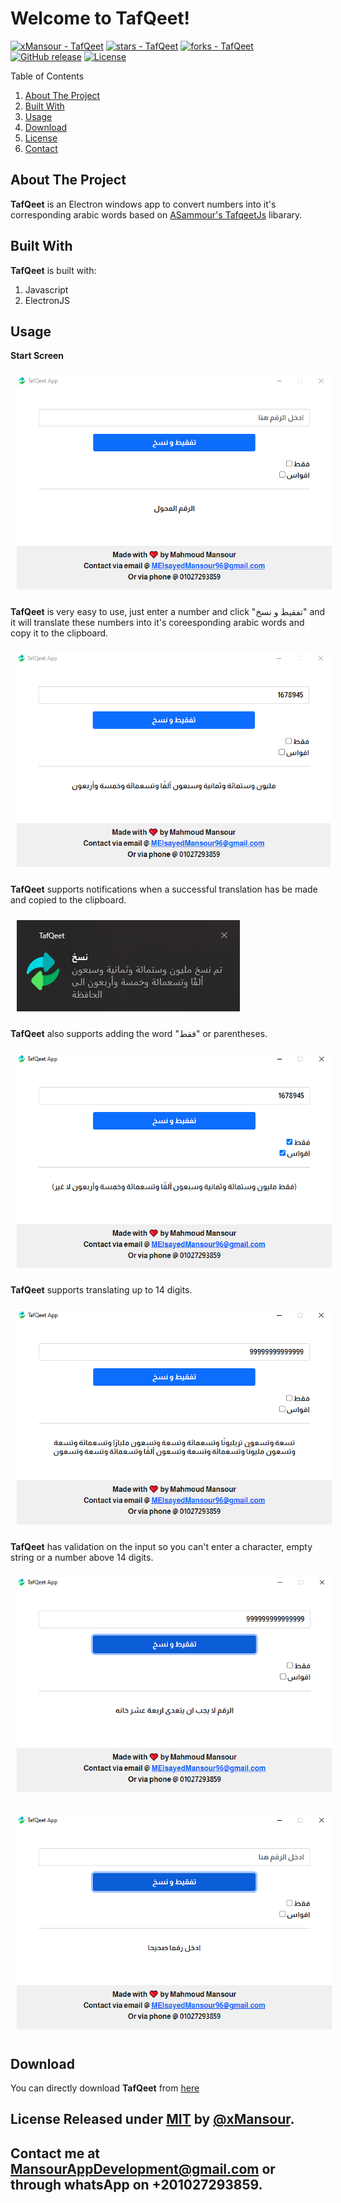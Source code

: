 # Welcome to TafQeet!

[![xMansour - TafQeet](https://img.shields.io/static/v1?label=xMansour&message=TafQeet&color=blue&logo=github)](https://github.com/xMansour/TafQeet "Go to GitHub repo")
[![stars - TafQeet](https://img.shields.io/github/stars/xMansour/TafQeet?style=social)](https://github.com/xMansour/TafQeet)
[![forks - TafQeet](https://img.shields.io/github/forks/xMansour/TafQeet?style=social)](https://github.com/xMansour/TafQeet)
[![GitHub release](https://img.shields.io/github/release/xMansour/TafQeet?include_prereleases=&sort=semver&color=blue)](https://github.com/xMansour/TafQeet/releases/)
[![License](https://img.shields.io/badge/License-MIT-blue)](#license)

Table of Contents
 1. [About The Project](#about)
 2. [Built With](#built-with)
 3. [Usage](#usage)
 4. [Download](#download)
 5. [License](#license)
 6. [Contact](#contact)


## About The Project<a id='about'></a>

**TafQeet** is an Electron windows app to convert numbers into it's corresponding arabic words based on <a href="https://github.com/ASammour/TafqeetJs">ASammour's TafqeetJs</a> libarary.


## Built With<a id='built-with'>

**TafQeet** is built with:

 1. Javascript
 2. ElectronJS

  
## Usage<a id='usage'></a>
  **Start Screen** 
    
  [<img src="/imgs/startScreen.png" hspace="10" vspace="10">]()

**TafQeet** is very easy to use, just enter a number and click "تفقيط و نسخ" and it will translate these numbers into it's coreesponding arabic words and copy it to the clipboard.
  
  [<img src="/imgs/tafQeetOfaNumber.png" hspace="10" vspace="10">]()

**TafQeet** supports notifications when a successful translation has be made and copied to the clipboard.

  [<img src="/imgs/notificationOnCopy.png" hspace="10" vspace="10">]()

**TafQeet** also supports adding the word "فقط" or parentheses.

  [<img src="/imgs/aQwasScreen.png" hspace="10" vspace="10">]()

**TafQeet** supports translating up to 14 digits.

  [<img src="/imgs/maxScreen.png" hspace="10" vspace="10">]()

**TafQeet** has validation on the input so you can't enter a character, empty string or a number above 14 digits.

  [<img src="/imgs/validationAgainstinput.png" hspace="10" vspace="10">]()

  [<img src="/imgs/validationAgainstinput2.png" hspace="10" vspace="10">]()

## Download<a id='download'></a>

  You can directly download **TafQeet** from <a href="https://github.com/xMansour/TafQeet/releases">here</a>
                                               
                                                     
## License <a id='license'></a> Released under [MIT](/LICENSE) by [@xMansour](https://github.com/xMansour).
  
## Contact me at <a id='contact'></a>  MansourAppDevelopment@gmail.com or through whatsApp on +201027293859.

